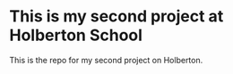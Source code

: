 # This is my second project at Holberton School
  This is the repo for my second project on Holberton.
